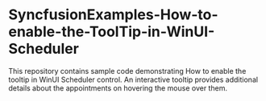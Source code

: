 # SyncfusionExamples-How-to-enable-the-ToolTip-in-WinUI-Scheduler
This repository contains sample code demonstrating How to enable the tooltip in WinUI Scheduler control. An interactive tooltip provides additional details about the appointments on hovering the mouse over them.
